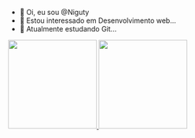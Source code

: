 - 👋 Oi, eu sou @Niguty
- 👀 Estou interessado em Desenvolvimento web...
- 🌱 Atualmente estudando Git...

<div>
  <a href="https://github.com/Niguty">
    <img loading="lazy" height="180em" src="https://github-readme-stats.vercel.app/api/top-langs/?username=Niguty&layout=compact&langs_count=7&theme=dracula"/>
    <img loading="lazy" height="180em" src="https://github-readme-stats.vercel.app/api?username=Niguty&show_icons=true&theme=dracula&include_all_commits=true&count_private=true"/>
  </a>
</div>




